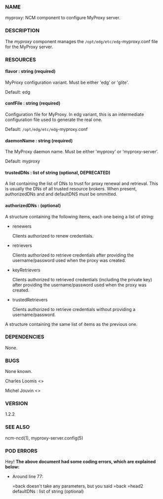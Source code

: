 
### NAME

myproxy:  NCM component to configure MyProxy server.

### DESCRIPTION

The _myproxy_ component manages the `/opt/edg/etc/edg`-myproxy.conf
file for the MyProxy server.

### RESOURCES

#### flavor : string (required)

MyProxy configuration variant. Must be either 'edg' or 'glite'.

Default: edg

#### confFile : string (required)

Configuration file for MyProxy. In edg variant, this is an intermediate configuration file used to generate the real one.

Default: `/opt/edg/etc/edg`-myproxy.conf

#### daemonName : string (required)

The MyProxy daemon name. Must be either 'myproxy' or 'myproxy-server'.

Default: myproxy

#### trustedDNs : list of string (optional, DEPRECATED)

A list containing the list of DNs to trust for proxy renewal and retrieval.  This is
usually the DNs of all trusted resource brokers. When present, authorizedDNs and and defaultDNS must be ommitted.

#### authorizedDNs :  (optional)

A structure containing the following items, each one being a list of string:

- renewers

    Clients authorized to renew credentials.

- retrievers

    Clients authorized to retrieve credentials after providing the username/password used when the proxy was created.

- keyRetrievers

    Clients authorized to retrieved credentials (including the private key) after providing the username/password used when the proxy was created.

- trustedRetrievers

    Clients authorized to retrieve credentials without providing a username/password.

A structure containing the same list of items as the previous one.

### DEPENDENCIES

None.

### BUGS

None known.

Charles Loomis <>

Michel Jouvin <>

### VERSION

1.2.2

### SEE ALSO

ncm-ncd(1), myproxy-server.config(5)

### POD ERRORS

Hey! **The above document had some coding errors, which are explained below:**

- Around line 77:

    &#x3d;back doesn't take any parameters, but you said =back  =head2 defaultDNs : list of string (optional)
